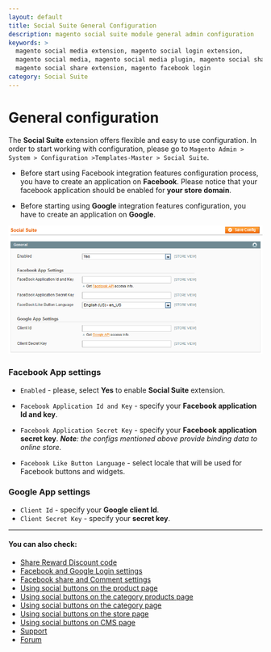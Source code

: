 ```yaml
---
layout: default
title: Social Suite General Configuration
description: magento social suite module general admin configuration
keywords: >
  magento social media extension, magento social login extension,
  magento social media, magento social media plugin, magento social share,
  magento social share extension, magento facebook login
category: Social Suite
---
```


# General configuration

The **Social Suite** extension offers flexible and easy to use configuration.
In order to start working with configuration, please go to
`Magento Admin > System > Configuration >Templates-Master > Social Suite`.

-   Before start using Facebook integration features configuration process,
    you have to create an application on **Facebook**. Please notice that your facebook
    application should be enabled for **your store domain**.

-   Before starting using **Google** integration features configuration, you have to
    create an application on **Google**.

![General](/images/socialsuite/options1.png)

### Facebook App settings

-   `Enabled` - please, select **Yes** to enable **Social Suite** extension.
-   `Facebook Application Id and Key` - specify your **Facebook application Id and key**.
-   `Facebook Application Secret Key` - specify your **Facebook application secret key**.
    _**Note**: the configs mentioned above provide binding data to online store._

-   `Facebook Like Button Language` - select locale that will be used for
    Facebook buttons and widgets.


### Google App settings

-   `Client Id` - specify your **Google client Id**.
-   `Client Secret Key` - specify your **secret key**.

___

#### You can also check:

*   [Share Reward Discount code](../share-reward-discount-code/)
*   [Facebook and Google Login settings](../facebook-and-google-login/)
*   [Facebook share and Comment settings](../facebook-share-and-comment/)
*   [Using social buttons on the product page](../using-social-buttons-on-the-product-page/)
*   [Using social buttons on the category products page](../using-social-buttons-on-the-category-products-page/)
*   [Using social buttons on the category page](../using-social-buttons-on-the-category-page/)
*   [Using social buttons on the store page](../using-social-buttons-on-the-store-page)
*   [Using social buttons on CMS page](../using-social-buttons-on-cms-page)
*   [Support](https://swissuplabs.com/contacts/)
*   [Forum](https://swissuplabs.com/magento-forum/)
